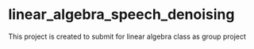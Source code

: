 # linear_algebra_speech_denoising
This project is created to submit for linear algebra class as group project
